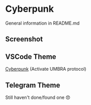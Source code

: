 # Cyberpunk

General information in README.md

## Screenshot

## VSCode Theme

[Cyberpunk](https://github.com/Monokai/monokai-pro-vscode) (Activate UMBRA protocol)

## Telegram Theme

Still haven't done/found one :disappointed:
